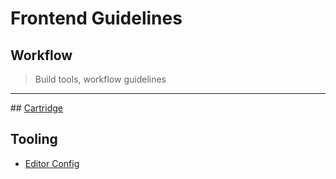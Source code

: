 # Frontend Guidelines

## Workflow

> Build tools, workflow guidelines

* * *

## [Cartridge](https://github.com/cartridge/cartridge)

## Tooling
- [Editor Config](http://editorconfig.org)
